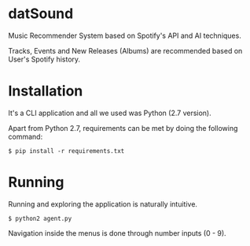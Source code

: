 # datSound

Music Recommender System based on Spotify's API and AI techniques.

Tracks, Events and New Releases (Albums) are recommended based on User's Spotify history.

# Installation

It's a CLI application and all we used was Python (2.7 version).

Apart from Python 2.7, requirements can be met by doing the following command:

`$ pip install -r requirements.txt`

# Running

Running and exploring the application is naturally intuitive.

`$ python2 agent.py`

Navigation inside the menus is done through number inputs (0 - 9).

